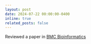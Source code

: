 ```yaml
---
layout: post
date: 2024-07-22 00:00:00-0400
inline: true
related_posts: false
---
```


Reviewed a paper in [BMC Bioinformatics](https://bmcbioinformatics.biomedcentral.com/)

